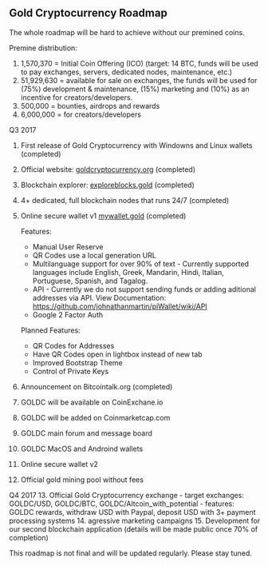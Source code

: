 ## Gold Cryptocurrency Roadmap

The whole roadmap will be hard to achieve without our premined coins.

Premine distribution:
1. 1,570,370 = Initial Coin Offering (ICO) (target: 14 BTC, funds will be used to pay exchanges, servers, dedicated nodes, maintenance, etc.)
2. 51,929,630 = available for sale on exchanges, the funds will be used for (75%) development & maintenance, (15%) marketing and (10%) as an incentive for creators/developers.
3. 500,000 = bounties, airdrops and rewards
4. 6,000,000 = for creators/developers


Q3 2017
1. First release of Gold Cryptocurrency with Windowns and Linux wallets (completed)
2. Official website: [goldcryptocurrency.org](http://goldcryptocurrency.org) (completed)
3. Blockchain explorer: [exploreblocks.gold](http://exploreblocks.gold) (completed)
4. 4+ dedicated, full blockchain nodes that runs 24/7 (completed)
5. Online secure wallet v1 [mywallet.gold](https://mywallet.gold) (completed)
	
	Features:

	- Manual User Reserve
	- QR Codes use a local generation URL
	- Multilanguage support for over 90% of text - Currently supported languages include English, Greek, Mandarin, Hindi, Italian, Portuguese, Spanish, and Tagalog.
	- API - Currently we do not support sending funds or adding aditional addresses via API. View Documentation: https://github.com/johnathanmartin/piWallet/wiki/API
	- Google 2 Factor Auth
	
	Planned Features:
	
	- QR Codes for Addresses
	- Have QR Codes open in lightbox instead of new tab
	- Improved Bootstrap Theme
	- Control of Private Keys
6. Announcement on Bitcointalk.org (completed)
7. GOLDC will be available on CoinExchane.io
8. GOLDC will be added on Coinmarketcap.com
9. GOLDC main forum and message board
10. GOLDC MacOS and Androind wallets
11. Online secure wallet v2
12. Official gold mining pool without fees

Q4 2017
13. Official Gold Cryptocurrency exchange
	- target exchanges: GOLDC/USD, GOLDC/BTC, GOLDC/Altcoin_with_potential
	- features: GOLDC rewards, withdraw USD with Paypal, deposit USD with 3+ payment processing systems
14. agressive marketing campaigns
15. Development for our second blockchain application (details will be made public once 70% of completion)


This roadmap is not final and  will be updated regularly. Please stay tuned.